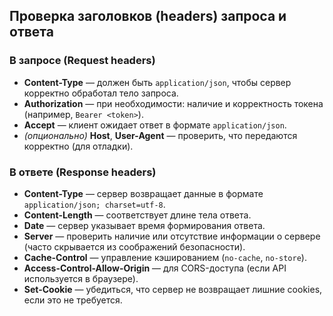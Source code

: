 ## Проверка заголовков (headers) запроса и ответа

### В запросе (Request headers)
- **Content-Type** — должен быть `application/json`, чтобы сервер корректно обработал тело запроса.  
- **Authorization** — при необходимости: наличие и корректность токена (например, `Bearer <token>`).  
- **Accept** — клиент ожидает ответ в формате `application/json`.  
- *(опционально)* **Host**, **User-Agent** — проверить, что передаются корректно (для отладки).  

### В ответе (Response headers)
- **Content-Type** — сервер возвращает данные в формате `application/json; charset=utf-8`.  
- **Content-Length** — соответствует длине тела ответа.  
- **Date** — сервер указывает время формирования ответа.  
- **Server** — проверить наличие или отсутствие информации о сервере (часто скрывается из соображений безопасности).  
- **Cache-Control** — управление кэшированием (`no-cache`, `no-store`).  
- **Access-Control-Allow-Origin** — для CORS-доступа (если API используется в браузере).  
- **Set-Cookie** — убедиться, что сервер не возвращает лишние cookies, если это не требуется.  
